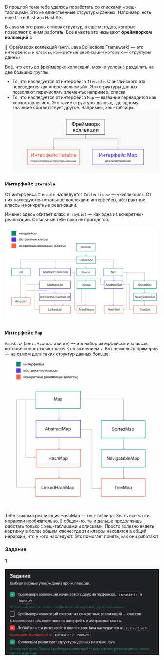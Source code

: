 В прошлой теме тебе удалось поработать со списками и хеш-таблицами. Это не единственные структуры данных. Например, есть ещё LinkedList или HashSet.

В Java много разных типов структур, а ещё методов, которые позволяют с ними работать. Всё вместе это называют **фреймворком коллекций**.c

📎 Фреймворк коллекций (англ. Java Collections Framework) — это интерфейсы и классы, конкретные реализации которых — структуры данных.

Всё, что есть во фреймворке коллекций, можно условно разделить на две больших группы:

- То, что наследуется от интерфейса `Iterable`. С английского это переводится как «перечисляемый». Эти структуры данных позволяют перечислять элементы: например, списки.
- То, что наследуется от интерфейса `Map` — название переводится как «сопоставление». Это такие структуры данных, где одному значение соответствует другое. Например, хеш-таблицы.
![img.png](img%2Fimg.png)


### Интерфейс `Iterable`

От интерфейса `Iterable` наследуется `Collection<>` — «коллекция». От них наследуются остальные коллекции: интерфейсы, абстрактные классы и конкретные реализации.

Именно здесь обитает класс `ArrayList` — как одна из конкретных реализаций. Остальные тебе пока не пригодятся.

![img_1.png](img%2Fimg_1.png)

### Интерфейс `Map`

`Map<K,V>` (англ. «сопоставить») — это набор интерфейсов и классов, которые сопоставляют ключ `K` со значением `V`. Вот несколько примеров — на самом деле таких структур данных больше:
![img_2.png](img%2Fimg_2.png)

Тебе знакома реализация HashMap — хеш-таблица.
Знать все части иерархии необязательно. В общем-то, ты и дальше продолжишь работать только с хеш-таблицами и списками. Просто полезно видеть картинку в более общем ключе: где эти классы находятся в общей иерархии, что у кого наследуют. Это помогает понять, как они работают

### Задание 
#### 1

![img_3.png](img%2Fimg_3.png)